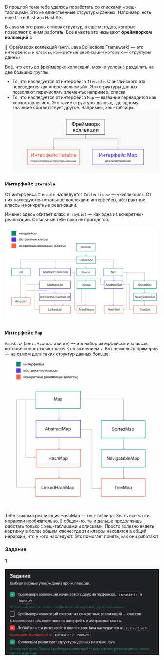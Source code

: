 В прошлой теме тебе удалось поработать со списками и хеш-таблицами. Это не единственные структуры данных. Например, есть ещё LinkedList или HashSet.

В Java много разных типов структур, а ещё методов, которые позволяют с ними работать. Всё вместе это называют **фреймворком коллекций**.c

📎 Фреймворк коллекций (англ. Java Collections Framework) — это интерфейсы и классы, конкретные реализации которых — структуры данных.

Всё, что есть во фреймворке коллекций, можно условно разделить на две больших группы:

- То, что наследуется от интерфейса `Iterable`. С английского это переводится как «перечисляемый». Эти структуры данных позволяют перечислять элементы: например, списки.
- То, что наследуется от интерфейса `Map` — название переводится как «сопоставление». Это такие структуры данных, где одному значение соответствует другое. Например, хеш-таблицы.
![img.png](img%2Fimg.png)


### Интерфейс `Iterable`

От интерфейса `Iterable` наследуется `Collection<>` — «коллекция». От них наследуются остальные коллекции: интерфейсы, абстрактные классы и конкретные реализации.

Именно здесь обитает класс `ArrayList` — как одна из конкретных реализаций. Остальные тебе пока не пригодятся.

![img_1.png](img%2Fimg_1.png)

### Интерфейс `Map`

`Map<K,V>` (англ. «сопоставить») — это набор интерфейсов и классов, которые сопоставляют ключ `K` со значением `V`. Вот несколько примеров — на самом деле таких структур данных больше:
![img_2.png](img%2Fimg_2.png)

Тебе знакома реализация HashMap — хеш-таблица.
Знать все части иерархии необязательно. В общем-то, ты и дальше продолжишь работать только с хеш-таблицами и списками. Просто полезно видеть картинку в более общем ключе: где эти классы находятся в общей иерархии, что у кого наследуют. Это помогает понять, как они работают

### Задание 
#### 1

![img_3.png](img%2Fimg_3.png)